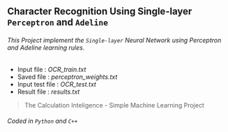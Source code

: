## Character Recognition Using Single-layer `Perceptron` and `Adeline`
###### This Project implement the `Single-layer` Neural Network using Perceptron and Adeline learning rules.
- Input file : *OCR_train.txt*
- Saved file : *‫‪perceptron_weights.txt‬‬*
- Input test file : *OCR_test.txt*
- Result file : *‫‪results.txt‬‬*

>The Calculation Inteligence - Simple Machine Learning Project

###### Coded in `Python` and `C++`
